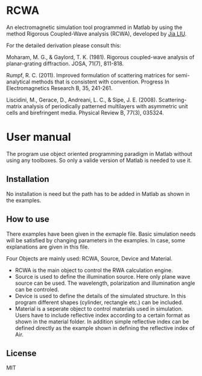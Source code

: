 # RCWA
An electromagnetic simulation tool programmed in Matlab by using the method Rigorous Coupled-Wave analysis (RCWA), developed by [Jia LIU].

For the detailed derivation please consult this: 

Moharam, M. G., & Gaylord, T. K. (1981). Rigorous coupled-wave analysis of planar-grating diffraction. JOSA, 71(7), 811-818.

Rumpf, R. C. (2011). Improved formulation of scattering matrices for semi-analytical methods that is consistent with convention. Progress In Electromagnetics Research B, 35, 241-261.

Liscidini, M., Gerace, D., Andreani, L. C., & Sipe, J. E. (2008). Scattering-matrix analysis of periodically patterned multilayers with asymmetric unit cells and birefringent media. Physical Review B, 77(3), 035324.

# User manual
The program use object oriented programming paradigm in Matlab without using any toolboxes. So only a valide version of Matlab is needed to use it. 

## Installation
No installation is need but the path has to be added in Matlab as shown in the examples.

## How to use 

There examples  have been given in the exmaple file. Basic simulation needs will be satisfied by changing parameters in the examples. In case, some explanations are given in this file.

Four Objects are mainly used: RCWA, Source, Device and Material.

  - RCWA is the main object to control the RWA calculation engine.
  - Source is used to define the illumination source. Here only plane wave source can be used. The wavelength, polarization and illumination angle can be controled.
  - Device is used to define the details of the simulated structure. In this program different shapes (cylinder, rectangle etc.) can be included.
  - Material is a seperate object to control materials used in simulation. Users have to include reflective index according to a certain format as shown in the material folder. In addition simple reflective index can be defined directly as the example shown in defining the reflective index of Air.

License
----

MIT

   [Jia LIU]: <http://l-j.xyz/>

